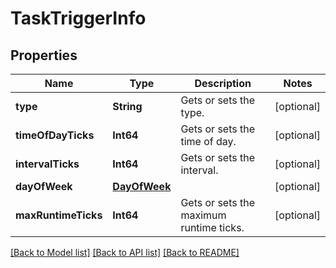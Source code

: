 # TaskTriggerInfo

## Properties
Name | Type | Description | Notes
------------ | ------------- | ------------- | -------------
**type** | **String** | Gets or sets the type. | [optional] 
**timeOfDayTicks** | **Int64** | Gets or sets the time of day. | [optional] 
**intervalTicks** | **Int64** | Gets or sets the interval. | [optional] 
**dayOfWeek** | [**DayOfWeek**](DayOfWeek.md) |  | [optional] 
**maxRuntimeTicks** | **Int64** | Gets or sets the maximum runtime ticks. | [optional] 

[[Back to Model list]](../README.md#documentation-for-models) [[Back to API list]](../README.md#documentation-for-api-endpoints) [[Back to README]](../README.md)


